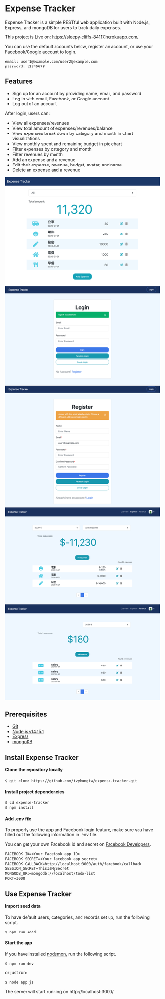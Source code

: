 # Expense Tracker

Expense Tracker is a simple RESTful web application built with Node.js, Express, and mongoDB for users to track daily expenses.

This project is Live on: https://sleepy-cliffs-84117.herokuapp.com/

You can use the default accounts below, register an account, or use your Facebook/Google account to login.

```
email: user1@example.com/user2@example.com
password: 12345678
```

## Features

- Sign up for an account by providing name, email, and password
- Log in with email, Facebook, or Google account
- Log out of an account

After login, users can:

- View all expenses/revenues
- View total amount of expenses/revenues/balance
- View expenses break down by category and month in chart visualizations
- View monthly spent and remaining budget in pie chart
- Filter expenses by category and month
- Filter revenues by month
- Add an expense and a revenue
- Edit their expense, revenue, budget, avatar, and name
- Delete an expense and a revenue

![Home page](/public/photos/index.png)
![Login page](/public/photos/login-new.png)
![Register page](/public/photos/register-new.png)
![Expenses page](/public/photos/expenses.png)
![Revenues page](/public/photos/revenues.png)

## Prerequisites

- [Git](https://git-scm.com/downloads)
- [Node.js v14.15.1](https://nodejs.org/en/)
- [Express](https://expressjs.com/)
- [mongoDB](https://www.mongodb.com/)

## Install Expense Tracker

#### Clone the repository locally

```
$ git clone https://github.com/ivyhungtw/expense-tracker.git
```

#### Install project dependencies

```
$ cd expense-tracker
$ npm install
```

#### Add .env file

To properly use the app and Facebook login feature, make sure you have filled out the following information in .env file.

You can get your own Facebook id and secret on [Facebook Developers](https://developers.facebook.com/).

```
FACEBOOK_ID=<Your Facebook app ID>
FACEBOOK_SECRET=<Your Facebook app secret>
FACEBOOK_CALLBACK=http://localhost:3000/auth/facebook/callback
SESSION_SECRET=ThisIsMySecret
MONGODB_URI=mongodb://localhost/todo-list
PORT=3000
```

## Use Expense Tracker

#### Import seed data

To have default users, categories, and records set up, run the following script.

```
$ npm run seed
```

#### Start the app

If you have installed [nodemon](https://www.npmjs.com/package/nodemon), run the following script.

```
$ npm run dev
```

or just run:

```
$ node app.js
```

The server will start running on http://localhost:3000/
